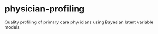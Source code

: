 # physician-profiling
Quality profiling of primary care physicians using Bayesian latent variable models
